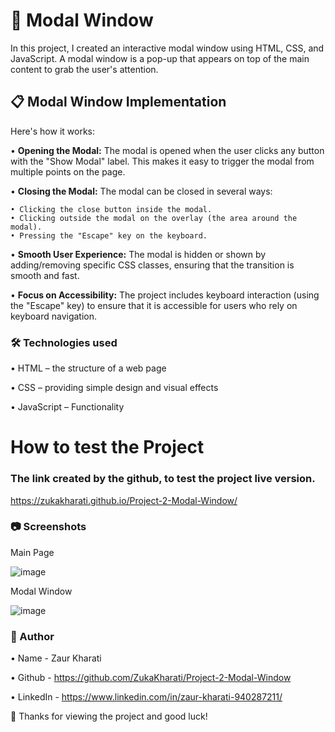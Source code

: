 # 🔳 **Modal Window**

In this project, I created an interactive modal window using HTML, CSS, and JavaScript. A modal window is a pop-up that appears on top of the main content to grab the user's attention.

## 📋 Modal Window Implementation

Here's how it works: 

• **Opening the Modal:**  The modal is opened when the user clicks any button with the "Show Modal" label. This makes it easy to trigger the modal from multiple points on the page.

• **Closing the Modal:** The modal can be closed in several ways:

    • Clicking the close button inside the modal.
    • Clicking outside the modal on the overlay (the area around the modal).
    • Pressing the "Escape" key on the keyboard.

• **Smooth User Experience:** The modal is hidden or shown by adding/removing specific CSS classes, ensuring that the transition is smooth and fast.

• **Focus on Accessibility:** The project includes keyboard interaction (using the "Escape" key) to ensure that it is accessible for users who rely on keyboard navigation.

### 🛠️ Technologies used
• HTML – the structure of a web page

• CSS – providing simple design and visual effects

• JavaScript – Functionality

# How to test the Project

### The link created by the github, to test the project live version.

https://zukakharati.github.io/Project-2-Modal-Window/

### 📷 Screenshots

Main Page 

![image](https://github.com/user-attachments/assets/e7de4222-bf0e-41d5-a819-be3f433ad6a1)

Modal Window

![image](https://github.com/user-attachments/assets/fcc0e6ff-59c9-493e-8a26-2f2ea4bfe8b9)

### 📝 Author
• Name - Zaur Kharati

• Github - https://github.com/ZukaKharati/Project-2-Modal-Window

• LinkedIn - https://www.linkedin.com/in/zaur-kharati-940287211/

🎉 Thanks for viewing the project and good luck!






           

     
